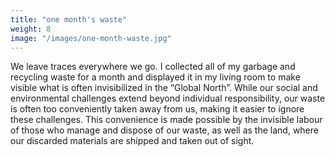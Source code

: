 ```yaml
---
title: "one month's waste"
weight: 8
image: "/images/one-month-waste.jpg"
---
```

We leave traces everywhere we go. I collected all of my garbage and recycling waste for a month and displayed it in my living room to make visible what is often invisibilized in the “Global North”. While our social and environmental challenges extend beyond individual responsibility, our waste is often too conveniently taken away from us, making it easier to ignore these challenges. This convenience is made possible by the invisible labour of those who manage and dispose of our waste, as well as the land, where our discarded materials are shipped and taken out of sight.
